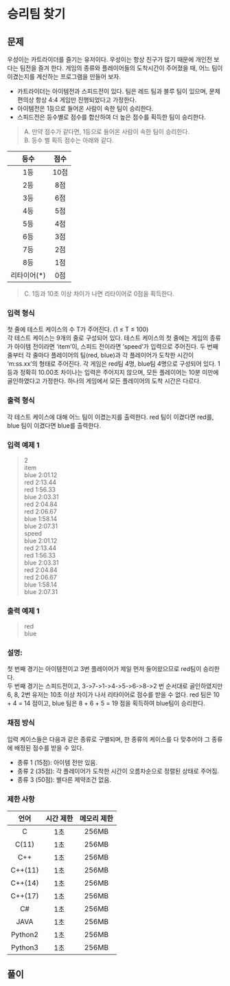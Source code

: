 # 승리팀 찾기
## 문제
우성이는 카트라이더를 즐기는 유저이다. 우성이는 항상 친구가 많기 때문에 개인전 보다는 팀전을 즐겨 한다. 게임의 종류와 플레이어들의 도착시간이 주어졌을 때, 어느 팀이 이겼는지를 계산하는 프로그램을 만들어 보자.  

* 카트라이더는 아이템전과 스피드전이 있다. 팀은 레드 팀과 블루 팀이 있으며, 문제 편의상 항상 4:4 게임만 진행되었다고 가정한다.
* 아이템전은 1등으로 들어온 사람이 속한 팀이 승리한다.
* 스피드전은 등수별로 점수를 합산하여 더 높은 점수를 획득한 팀이 승리한다.

> A. 만약 점수가 같다면, 1등으로 들어온 사람이 속한 팀이 승리한다.  
> B. 등수 별 획득 점수는 아래와 같다.  

|    등수     | 점수 |
|:-----------:|:----:|
|     1등     | 10점 |
|     2등     |  8점 |
|     3등     |  6점 |
|     4등     |  5점 |
|     5등     |  4점 |
|     6등     |  3점 |
|     7등     |  2점 |
|     8등     |  1점 |
| 리타이어(*) |  0점 |

>  C. 1등과 10초 이상 차이가 나면 리타이어로 0점을 획득한다. 

### 입력 형식
첫 줄에 테스트 케이스의 수 T가 주어진다. (1 ≤ T ≤ 100)  
각 테스트 케이스는 9개의 줄로 구성되어 있다. 테스트 케이스의 첫 줄에는 게임의 종류가 아이템 전이라면 ‘item’이, 스피드 전이라면 ‘speed’가 입력으로 주어진다. 두 번째 줄부터 각 줄마다 플레이어의 팀(red, blue)과 각 플레이어가 도착한 시간이 ‘m:ss.xx’의 형태로 주어진다. 각 게임은 red팀 4명, blue팀 4명으로 구성되어 있다. 1등과 정확히 10.00초 차이나는 입력은 주어지지 않으며, 모든 플레이어는 10분 미만에 골인하였다고 가정한다. 하나의 게임에서 모든 플레이어의 도착 시간은 다르다.

### 출력 형식
각 테스트 케이스에 대해 어느 팀이 이겼는지를 출력한다. red 팀이 이겼다면 red를, blue 팀이 이겼다면 blue를 출력한다.

### 입력 예제 1
> 2  
> item  
> blue 2:01.12  
> red 2:13.44  
> red 1:56.33  
> blue 2:03.31  
> red 2:04.84  
> red 2:06.67  
> blue 1:58.14  
> blue 2:07.31  
> speed  
> blue 2:01.12  
> red 2:13.44  
> red 1:56.33  
> blue 2:03.31  
> red 2:04.84  
> red 2:06.67  
> blue 1:58.14  
> blue 2:07.31  

### 출력 예제 1
> red  
> blue

### 설명:
첫 번째 경기는 아이템전이고 3번 플레이어가 제일 먼저 들어왔으므로 red팀이 승리한다.  
두 번째 경기는 스피드전이고, 3->7->1->4->5->6->8->2 번 순서대로 골인하였지만 6, 8, 2번 유저는 10초 이상 차이가 나서 리타이어로 점수를 받을 수 없다. red 팀은 10 + 4 = 14 점이고, blue 팀은 8 + 6 + 5 = 19 점을 획득하여 blue팀이 승리한다.

### 채점 방식
입력 케이스들은 다음과 같은 종류로 구별되며, 한 종류의 케이스를 다 맞추어야 그 종류에 배정된 점수를 받을 수 있다.  
* 종류 1 (15점): 아이템 전만 있음.
* 종류 2 (35점): 각 플레이어가 도착한 시간이 오름차순으로 정렬된 상태로 주어짐.
* 종류 3 (50점): 별다른 제약조건 없음.

### 제한 사항
|     언어     |  시간 제한   | 메모리 제한  |
|:------------:|:------------:|:------------:|
|       C      |      1초     |    256MB     |
|     C(11)    |      1초     |    256MB     |
|      C++     |      1초     |    256MB     |
|    C++(11)   |      1초     |    256MB     |
|    C++(14)   |      1초     |    256MB     |
|    C++(17)   |      1초     |    256MB     |
|      C#      |      1초     |    256MB     |
|     JAVA     |      1초     |    256MB     |
|    Python2   |      1초     |    256MB     |
|    Python3   |      1초     |    256MB     |

## 풀이
